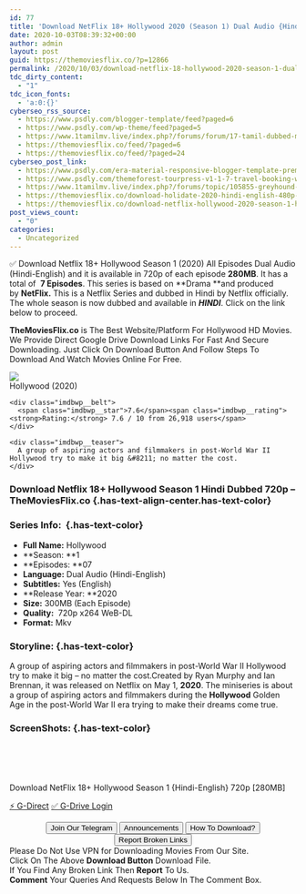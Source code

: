 ```yaml
---
id: 77
title: 'Download NetFlix 18+ Hollywood 2020 (Season 1) Dual Audio {Hindi-English} 720p WeB-DL HD [280MB]'
date: 2020-10-03T08:39:32+00:00
author: admin
layout: post
guid: https://themoviesflix.co/?p=12866
permalink: /2020/10/03/download-netflix-18-hollywood-2020-season-1-dual-audio-hindi-english-720p-web-dl-hd-280mb/
tdc_dirty_content:
  - "1"
tdc_icon_fonts:
  - 'a:0:{}'
cyberseo_rss_source:
  - https://www.psdly.com/blogger-template/feed?paged=6
  - https://www.psdly.com/wp-theme/feed?paged=5
  - https://www.1tamilmv.live/index.php?/forums/forum/17-tamil-dubbed-movies.xml/
  - https://themoviesflix.co/feed/?paged=6
  - https://themoviesflix.co/feed/?paged=24
cyberseo_post_link:
  - https://www.psdly.com/era-material-responsive-blogger-template-premium-free
  - https://www.psdly.com/themeforest-tourpress-v1-1-7-travel-booking-wordpress-theme-22395330
  - https://www.1tamilmv.live/index.php?/forums/topic/105855-greyhound-2020-tamil-hdrip-720p-x264-fan-dub-750mb-x264-400mb/
  - https://themoviesflix.co/download-holidate-2020-hindi-english-480p-720p-1080p/
  - https://themoviesflix.co/download-netflix-hollywood-2020-season-1-hindi-english-720p/
post_views_count:
  - "0"
categories:
  - Uncategorized
---
```

✅ Download Netflix 18+ Hollywood Season 1 (2020) All Episodes Dual Audio (Hindi-English) and it is available in&nbsp;720p&nbsp;of each episode&nbsp;**280MB**. It has a total of&nbsp;&nbsp;**7&nbsp;Episodes**. This series is based on&nbsp;**Drama&nbsp;**and produced by&nbsp;**NetFlix.**&nbsp;This is a Netflix&nbsp;Series&nbsp;and dubbed in Hindi by Netflix officially. The whole season is now dubbed and available in&nbsp;_**HINDI**_. Click on the link below to proceed.

**TheMoviesFlix.co**&nbsp;is The Best Website/Platform For Hollywood HD Movies. We Provide Direct Google Drive Download Links For Fast And Secure Downloading. Just Click On Download Button And Follow Steps To Download And Watch Movies Online For Free.

<div class="imdbwp imdbwp--movie dark">
  <div class="imdbwp__thumb">
    <a class="imdbwp__link" target="_blank" title="Hollywood" href="https://www.imdb.com/title/tt9827854/" rel="nofollow noopener noreferrer"><img class="imdbwp__img" src="https://m.media-amazon.com/images/M/MV5BODc5ZDZmNTEtZDJjZC00ZmMzLWJlZWQtOWNiODI5YjE0YzBmXkEyXkFqcGdeQXVyMTMxODk2OTU@._V1_SX300.jpg" /></a>
  </div>
  
  <div class="imdbwp__content">
    <div class="imdbwp__header">
      <span class="imdbwp__title">Hollywood</span> (2020)
    </div>
    
    <div class="imdbwp__belt">
      <span class="imdbwp__star">7.6</span><span class="imdbwp__rating"><strong>Rating:</strong> 7.6 / 10 from 26,918 users</span>
    </div>
    
    <div class="imdbwp__teaser">
      A group of aspiring actors and filmmakers in post-World War II Hollywood try to make it big &#8211; no matter the cost.
    </div>
  </div>
</div>

### Download Netflix 18+ Hollywood Season 1 Hindi Dubbed 720p – TheMoviesFlix.co {.has-text-align-center.has-text-color}

### Series Info:&nbsp; {.has-text-color}

  * **Full Name:**&nbsp;Hollywood
  * **Season:&nbsp;**1
  * **Episodes:&nbsp;**07
  * **Language:**&nbsp;Dual Audio (Hindi-English)
  * **Subtitles:**&nbsp;Yes (English)
  * **Release Year:&nbsp;**2020
  * **Size:**&nbsp;300MB (Each Episode)
  * **Quality:**&nbsp; 720p x264 WeB-DL
  * **Format:**&nbsp;Mkv

### Storyline: {.has-text-color}

A group of aspiring actors and filmmakers in post-World War II Hollywood try to make it big – no matter the cost.Created by Ryan Murphy and Ian Brennan, it was released on Netflix on May 1,&nbsp;**2020**. The miniseries is about a group of aspiring actors and filmmakers during the&nbsp;**Hollywood**&nbsp;Golden Age in the post-World War II era trying to make their dreams come true.

### ScreenShots: {.has-text-color}

<div class="wp-block-image">
  <figure class="aligncenter"><img src="https://i.imgur.com/b8BN9G9.jpg" alt /></figure>
</div>

<div class="wp-block-image">
  <figure class="aligncenter"><img src="https://i.imgur.com/p79iN1T.jpg" alt /></figure>
</div>

<div class="wp-block-image">
  <figure class="aligncenter"><img src="https://i.imgur.com/lR9XImg.jpg" alt /></figure>
</div>

<div class="wp-block-image">
  <figure class="aligncenter"><img src="https://i.imgur.com/qlat73y.jpg" alt /></figure>
</div>

<div class="wp-block-image">
  <figure class="aligncenter"><img src="https://i.imgur.com/0fFZ7By.jpg" alt /></figure>
</div>

<p class="has-text-align-center has-text-color has-medium-font-size">
  Download NetFlix 18+ Hollywood Season 1 {Hindi-English} 720p [280MB]
</p>

<p class="has-text-align-center">
  <a class="maxbutton-13 maxbutton maxbutton-g-direct-1" target="_blank" title="tooltip" rel="nofollow noopener noreferrer" href="https://coinquint.com/a11930/"><span class="mb-text">⚡️ G-Direct</span></a> <a class="maxbutton-14 maxbutton maxbutton-g-drive" target="_blank" title="tooltip" rel="nofollow noopener noreferrer" href="https://coinquint.com/a11932/"><span class="mb-text">✅ G-Drive Login</span></a>
</p>

<center>
</center>

<center>
  <a href="https://t.me/themoviesflixcom" target="_blank" data-wpel-link="external" rel="nofollow external noopener noreferrer"><button class="button button5">Join Our Telegram</button></a> <a href="https://themoviesflix.co/download-netflix-hollywood-2020-season-1-hindi-english-720p/#" target="_blank" data-wpel-link="external" rel="nofollow external noopener noreferrer"><button class="button button5">Announcements</button></a> <a href="https://themoviesflix.com/how-to-download/" target="_blank" data-wpel-link="external" rel="nofollow external noopener noreferrer"><button class="button button5">How To Download?</button></a> <a href="https://themoviesflix.co/download-netflix-hollywood-2020-season-1-hindi-english-720p/#" target="_blank" data-wpel-link="external" rel="nofollow external noopener noreferrer"><button class="button button5">Report Broken Links</button></a>
</center>

<div class="alert alert-danger">
  Please Do Not Use VPN for Downloading Movies From Our Site.
</div>

<div class="alert alert-success">
  Click On The Above <strong>Download Button</strong> Download File.
</div>

<div class="alert alert-warning">
  If You Find Any Broken Link Then <strong>Report</strong> To Us.
</div>

<div class="alert alert-info">
  <strong>Comment</strong> Your Queries And Requests Below In The Comment Box.
</div>
